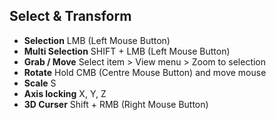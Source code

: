 ## Select & Transform

* **Selection** LMB (Left Mouse Button)
* **Multi Selection** SHIFT + LMB (Left Mouse Button)
* **Grab / Move** Select item > View menu > Zoom to selection
* **Rotate** Hold CMB (Centre Mouse Button) and move mouse
* **Scale** S
* **Axis locking** X, Y, Z
* **3D Curser** Shift + RMB (Right Mouse Button)
